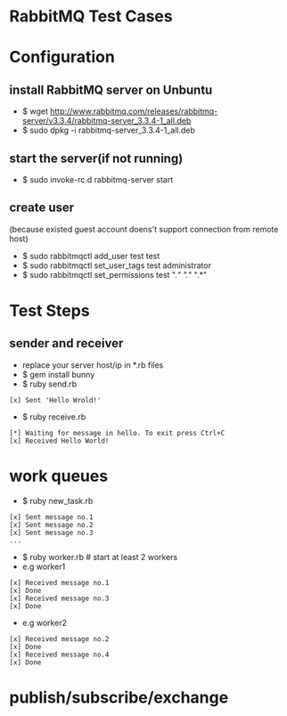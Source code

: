 RabbitMQ Test Cases
=============

# Configuration
## install RabbitMQ server on Unbuntu
- $ wget http://www.rabbitmq.com/releases/rabbitmq-server/v3.3.4/rabbitmq-server_3.3.4-1_all.deb
- $ sudo dpkg -i rabbitmq-server_3.3.4-1_all.deb

## start the server(if not running)
- $ sudo invoke-rc.d rabbitmq-server start

## create user
(because existed guest account doens't support connection from remote host)
- $ sudo rabbitmqctl add_user test test
- $ sudo rabbitmqctl set_user_tags test administrator
- $ sudo rabbitmqctl set_permissions test ".*" ".*" ".*"

# Test Steps
## sender and receiver
- replace your server host/ip in *.rb files
- $ gem install bunny
- $ ruby send.rb
```
[x] Sent 'Hello Wrold!'
```
- $ ruby receive.rb
```
[*] Waiting for message in hello. To exit press Ctrl+C
[x] Received Hello World!
```

# work queues
- $ ruby new_task.rb
```
[x] Sent message no.1
[x] Sent message no.2
[x] Sent message no.3
...
```
- $ ruby worker.rb  # start at least 2 workers
- e.g worker1
```
[x] Received message no.1
[x] Done
[x] Received message no.3
[x] Done
```
- e.g worker2
```
[x] Received message no.2
[x] Done
[x] Received message no.4
[x] Done
```

# publish/subscribe/exchange
